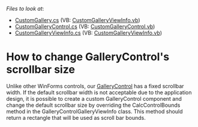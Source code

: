 <!-- default file list -->
*Files to look at*:

* [CustomGallery.cs](./CS/DxSample/Gallery/CustomGallery.cs) (VB: [CustomGalleryViewInfo.vb](./VB/DxSample/Gallery/CustomGalleryViewInfo.vb))
* [CustomGalleryControl.cs](./CS/DxSample/Gallery/CustomGalleryControl.cs) (VB: [CustomGalleryControl.vb](./VB/DxSample/Gallery/CustomGalleryControl.vb))
* [CustomGalleryViewInfo.cs](./CS/DxSample/Gallery/CustomGalleryViewInfo.cs) (VB: [CustomGalleryViewInfo.vb](./VB/DxSample/Gallery/CustomGalleryViewInfo.vb))
<!-- default file list end -->
# How to change GalleryControl's scrollbar size


<p>Unlike other WinForms controls, our <a href="http://documentation.devexpress.com/#WindowsForms/clsDevExpressXtraBarsRibbonGalleryControltopic"><u>GalleryControl</u></a> has a fixed scrollbar width. If the default scrollbar width is not acceptable due to the application design, it is possible to create a custom GalleryControl component and change the default scrollbar size by overriding the CalcControlBounds method in the GalleryControlGalleryViewInfo class. This method should return a rectangle that will be used as scroll bar bounds.</p>

<br/>


